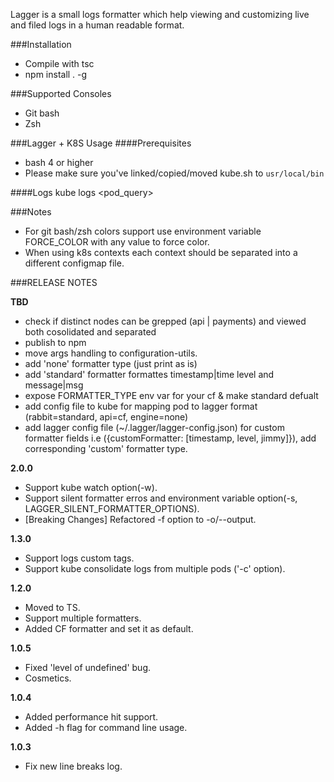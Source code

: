 Lagger is a small logs formatter which help viewing and customizing live and filed logs in a human readable format. 


###Installation
- Compile with tsc
- npm install . -g

###Supported Consoles
- Git bash 
- Zsh

###Lagger + K8S Usage
####Prerequisites
- bash 4 or higher
- Please make sure you've linked/copied/moved kube.sh to `usr/local/bin`


####Logs
    kube logs <namespace> <pod_query> <OPTIONS>

###Notes
 - For git bash/zsh colors support use environment variable FORCE_COLOR with any value to force color.
 - When using k8s contexts each context should be separated into a different configmap file.

###RELEASE NOTES

**TBD**
 
 - check if distinct nodes can be grepped (api | payments) and viewed both cosolidated and separated
 - publish to npm
 - move args handling to configuration-utils.
 - add 'none' formatter type (just print as is)
 - add 'standard' formatter formattes timestamp|time level and message|msg
 - expose FORMATTER_TYPE env var for your cf & make standard defualt
 - add config file to kube for mapping pod to lagger format (rabbit=standard, api=cf, engine=none) 
 - add lagger config file (~/.lagger/lagger-config.json) for custom formatter fields 
    i.e ({customFormatter: [timestamp, level, jimmy]}), add corresponding 'custom' formatter type. 

 **2.0.0**
 - Support kube watch option(-w).
 - Support silent formatter erros and environment variable option(-s, LAGGER_SILENT_FORMATTER_OPTIONS).
 - [Breaking Changes] Refactored -f option to -o/--output. 

 **1.3.0**
 - Support logs custom tags.
 - Support kube consolidate logs from multiple pods ('-c' option).  

 **1.2.0** 
  - Moved to TS.
  - Support multiple formatters.
  - Added CF formatter and set it as default.
 
 **1.0.5**
  - Fixed 'level of undefined' bug.
  - Cosmetics.
  
 **1.0.4**
 - Added performance hit support.
 - Added -h flag for command line usage.

 **1.0.3**
 - Fix new line breaks log.

 
  

